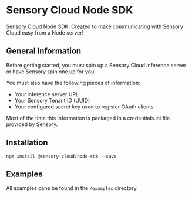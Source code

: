 # Sensory Cloud Node SDK

Sensory Cloud Node SDK. Created to make communicating with Sensory Cloud easy from a Node server!

## General Information

Before getting started, you must spin up a Sensory Cloud inference server or have Sensory spin one up for you.

You must also have the following pieces of information:
* Your inference server URL
* Your Sensory Tenant ID (UUID)
* Your configured secret key used to register OAuth clients

Most of the time this information is packaged in a credentials.ini file provided by Sensory.

## Installation

`npm install @sensory-cloud/node-sdk --save`

## Examples

All examples cane be found in the `/examples` directory.
